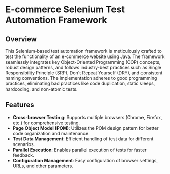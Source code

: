 # E-commerce Selenium Test Automation Framework

## Overview

This Selenium-based test automation framework is meticulously crafted to test the functionality of an e-commerce website using Java. The framework seamlessly integrates key Object-Oriented Programming (OOP) concepts, robust design patterns, and follows industry-best practices such as Single Responsibility Principle (SRP), Don't Repeat Yourself (DRY), and consistent naming conventions. The implementation adheres to good programming practices, eliminating bad practices like code duplication, static sleeps, hardcoding, and non-atomic tests.

## Features

- **Cross-browser Testin    g**: Supports multiple browsers (Chrome, Firefox, etc.) for comprehensive testing.
- **Page Object Model (POM)**: Utilizes the POM design pattern for better code organization and maintenance.
- **Test Data Management**: Efficient handling of test data for different scenarios.
- **Parallel Execution**: Enables parallel execution of tests for faster feedback.
- **Configuration Management**: Easy configuration of browser settings, URLs, and other parameters.
